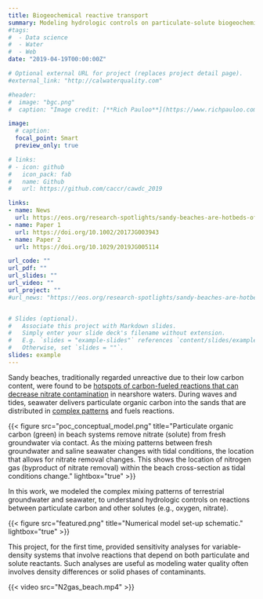 ```yaml
---
title: Biogeochemical reactive transport
summary: Modeling hydrologic controls on particulate-solute biogeochemical reactions in a beach aquifer
#tags: 
#  - Data science  
#  - Water
#  - Web
date: "2019-04-19T00:00:00Z"

# Optional external URL for project (replaces project detail page).
#external_link: "http://calwaterquality.com"

#header:
#  image: "bgc.png"
#  caption: "Image credit: [**Rich Pauloo**](https://www.richpauloo.com/)"

image:
  # caption:
  focal_point: Smart
  preview_only: true

# links:
# - icon: github
#   icon_pack: fab
#   name: Github
#   url: https://github.com/caccr/cawdc_2019

links:
- name: News
  url: https://eos.org/research-spotlights/sandy-beaches-are-hotbeds-of-biochemical-activity
- name: Paper 1
  url: https://doi.org/10.1002/2017JG003943
- name: Paper 2
  url: https://doi.org/10.1029/2019JG005114

url_code: ""
url_pdf: ""
url_slides: ""
url_video: ""
url_project: ""
#url_news: "https://eos.org/research-spotlights/sandy-beaches-are-hotbeds-of-biochemical-activity"


# Slides (optional).
#   Associate this project with Markdown slides.
#   Simply enter your slide deck's filename without extension.
#   E.g. `slides = "example-slides"` references `content/slides/example-slides.md`.
#   Otherwise, set `slides = ""`.
slides: example
---
```


Sandy beaches, traditionally regarded unreactive due to their low carbon content, were found to be [hotspots of carbon-fueled reactions that can decrease nitrate contamination](https://eos.org/research-spotlights/sandy-beaches-are-hotbeds-of-biochemical-activity) in nearshore waters. During waves and tides, seawater delivers particulate organic carbon into the sands that are distributed in [complex patterns](https://doi.org/10.1029/2019JG005114) and fuels reactions.

{{< figure src="poc_conceptual_model.png" title="Particulate organic carbon (green) in beach systems remove nitrate (solute) from fresh groundwater via contact. As the mixing patterns between fresh groundwater and saline seawater changes with tidal conditions, the location that allows for nitrate removal changes. This shows the location of nitrogen gas (byproduct of nitrate removal) within the beach cross-section as tidal conditions change." lightbox="true" >}}

In this work, we modeled the complex mixing patterns of terrestrial groundwater and seawater, to understand hydrologic controls on reactions between particulate carbon and other solutes (e.g., oxygen, nitrate). 

{{< figure src="featured.png" title="Numerical model set-up schematic." lightbox="true" >}}

This project, for the first time, provided sensitivity analyses for variable-density systems that involve reactions that depend on both particulate and solute reactants. Such analyses are useful as modeling water quality often involves density differences or solid phases of contaminants.  

{{< video src="N2gas_beach.mp4" >}}

